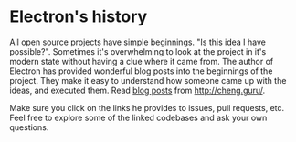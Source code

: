 # Electron's history

All open source projects have simple beginnings. "Is this idea I have possible?". Sometimes it's overwhelming to look at the project in it's modern state without having a clue where it came from. The author of Electron has provided wonderful blog posts into the beginnings of the project. They make it easy to understand how someone came up with the ideas, and executed them. Read [blog posts](http://cheng.guru) from http://cheng.guru/. 

Make sure you click on the links he provides to issues, pull requests, etc. Feel free to explore some of the linked codebases and ask your own questions.
